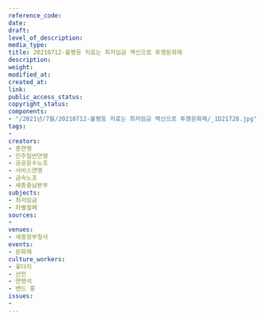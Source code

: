 ```yaml
---
reference_code: 
date: 
draft: 
level_of_description: 
media_type: 
title: 20210712-불평등 치료는 최저임금 백신으로 투쟁문화제
description: 
weight: 
modified_at: 
created_at: 
link: 
public_access_status: 
copyright_status: 
components:
- "/2021년/7월/20210712-불평등 치료는 최저임금 백신으로 투쟁문화제/_1D21728.jpg"
tags:
- 
creators:
- 총연맹
- 민주일반연맹
- 공공운수노조
- 서비스연맹
- 금속노조
- 세종충남본부
subjects:
- 최저임금
- 차별철폐
sources:
- 
venues:
- 세종정부청사
events:
- 문화제
culture_workers:
- 꽃다지
- 선언
- 연영석
- 밴드 흥
issues:
- 
---
```

